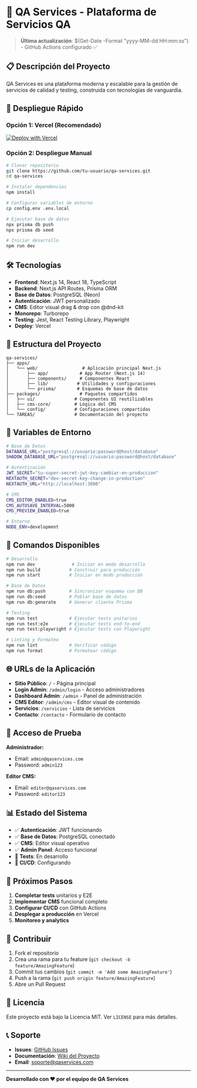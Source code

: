 # 🚀 QA Services - Plataforma de Servicios QA

> **Última actualización**: $(Get-Date -Format "yyyy-MM-dd HH:mm:ss") - GitHub Actions configurado ✅

## 📋 Descripción del Proyecto

QA Services es una plataforma moderna y escalable para la gestión de servicios de calidad y testing, construida con tecnologías de vanguardia.

## 🚀 Despliegue Rápido

### Opción 1: Vercel (Recomendado)
[![Deploy with Vercel](https://vercel.com/button)](https://vercel.com/new/clone?repository-url=https://github.com/tu-usuario/qa-services)

### Opción 2: Despliegue Manual
```bash
# Clonar repositorio
git clone https://github.com/tu-usuario/qa-services.git
cd qa-services

# Instalar dependencias
npm install

# Configurar variables de entorno
cp config.env .env.local

# Ejecutar base de datos
npx prisma db push
npx prisma db seed

# Iniciar desarrollo
npm run dev
```

## 🛠️ Tecnologías

- **Frontend**: Next.js 14, React 18, TypeScript
- **Backend**: Next.js API Routes, Prisma ORM
- **Base de Datos**: PostgreSQL (Neon)
- **Autenticación**: JWT personalizado
- **CMS**: Editor visual drag & drop con @dnd-kit
- **Monorepo**: Turborepo
- **Testing**: Jest, React Testing Library, Playwright
- **Deploy**: Vercel

## 📁 Estructura del Proyecto

```
qa-services/
├── apps/
│   └── web/                 # Aplicación principal Next.js
│       ├── app/            # App Router (Next.js 14)
│       ├── components/     # Componentes React
│       ├── lib/           # Utilidades y configuraciones
│       └── prisma/        # Esquemas de base de datos
├── packages/               # Paquetes compartidos
│   ├── ui/               # Componentes UI reutilizables
│   ├── cms-core/         # Lógica del CMS
│   └── config/           # Configuraciones compartidas
└── TAREAS/               # Documentación del proyecto
```

## 🔐 Variables de Entorno

```bash
# Base de Datos
DATABASE_URL="postgresql://usuario:password@host/database"
SHADOW_DATABASE_URL="postgresql://usuario:password@host/database"

# Autenticación
JWT_SECRET="tu-super-secret-jwt-key-cambiar-en-produccion"
NEXTAUTH_SECRET="dev-secret-key-change-in-production"
NEXTAUTH_URL="http://localhost:3000"

# CMS
CMS_EDITOR_ENABLED=true
CMS_AUTOSAVE_INTERVAL=5000
CMS_PREVIEW_ENABLED=true

# Entorno
NODE_ENV=development
```

## 🚀 Comandos Disponibles

```bash
# Desarrollo
npm run dev              # Iniciar en modo desarrollo
npm run build           # Construir para producción
npm run start           # Iniciar en modo producción

# Base de Datos
npm run db:push         # Sincronizar esquema con DB
npm run db:seed         # Poblar base de datos
npm run db:generate     # Generar cliente Prisma

# Testing
npm run test            # Ejecutar tests unitarios
npm run test:e2e        # Ejecutar tests end-to-end
npm run test:playwright # Ejecutar tests con Playwright

# Linting y Formateo
npm run lint            # Verificar código
npm run format          # Formatear código
```

## 🌐 URLs de la Aplicación

- **Sitio Público**: `/` - Página principal
- **Login Admin**: `/admin/login` - Acceso administradores
- **Dashboard Admin**: `/admin` - Panel de administración
- **CMS Editor**: `/admin/cms` - Editor visual de contenido
- **Servicios**: `/servicios` - Lista de servicios
- **Contacto**: `/contacto` - Formulario de contacto

## 🔑 Acceso de Prueba

**Administrador:**
- Email: `admin@qaservices.com`
- Password: `admin123`

**Editor CMS:**
- Email: `editor@qaservices.com`
- Password: `editor123`

## 📊 Estado del Sistema

- ✅ **Autenticación**: JWT funcionando
- ✅ **Base de Datos**: PostgreSQL conectado
- ✅ **CMS**: Editor visual operativo
- ✅ **Admin Panel**: Acceso funcional
- 🚧 **Tests**: En desarrollo
- 🚧 **CI/CD**: Configurando

## 🚀 Próximos Pasos

1. **Completar tests** unitarios y E2E
2. **Implementar CMS** funcional completo
3. **Configurar CI/CD** con GitHub Actions
4. **Desplegar a producción** en Vercel
5. **Monitoreo y analytics**

## 🤝 Contribuir

1. Fork el repositorio
2. Crea una rama para tu feature (`git checkout -b feature/AmazingFeature`)
3. Commit tus cambios (`git commit -m 'Add some AmazingFeature'`)
4. Push a la rama (`git push origin feature/AmazingFeature`)
5. Abre un Pull Request

## 📄 Licencia

Este proyecto está bajo la Licencia MIT. Ver `LICENSE` para más detalles.

## 📞 Soporte

- **Issues**: [GitHub Issues](https://github.com/tu-usuario/qa-services/issues)
- **Documentación**: [Wiki del Proyecto](https://github.com/tu-usuario/qa-services/wiki)
- **Email**: soporte@qaservices.com

---

**Desarrollado con ❤️ por el equipo de QA Services**
